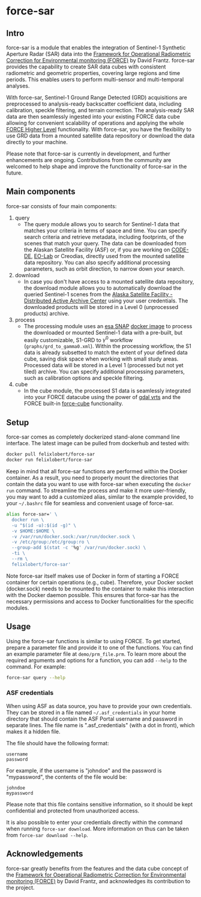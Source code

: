 # force-sar

## Intro

force-sar is a module that enables the integration of Sentinel-1 Synthetic Aperture Radar (SAR) data into the [Framework for Operational Radiometric Correction for Environmental monitoring (FORCE)](https://force-eo.readthedocs.io/en/latest/) by David Frantz. force-sar provides the capability to create SAR data cubes with consistent radiometric and geometric properties, covering large regions and time periods. This enables users to perform multi-sensor and multi-temporal analyses. 

With force-sar, Sentinel-1 Ground Range Detected (GRD) acquisitions are preprocessed to analysis-ready backscatter coefficient data, including calibration, speckle filtering, and terrain correction. The analysis-ready SAR data are then seamlessly ingested into your existing FORCE data cube allowing for convenient scalability of operations and applying the whole [FORCE Higher Level](https://force-eo.readthedocs.io/en/latest/components/higher-level/index.html) functionality. With force-sar, you have the flexibility to use GRD data from a mounted satellite data repository or download the data directly to your machine. 

Please note that force-sar is currently in development, and further enhancements are ongoing. Contributions from the community are welcomed to help shape and improve the functionality of force-sar in the future.

## Main components

force-sar consists of four main components:

1. query
    - The query module allows you to search for Sentinel-1 data that matches your criteria in terms of space and time. You can specify search criteria and retrieve metadata, including footprints, of the scenes that match your query. The data can be downloaded from the Alaskan Satellite Facility (ASF) or, if you are working on [CODE-DE](https://code-de.org/de/), [EO-Lab](https://eo-lab.org/de/) or Creodias, directly used from the mounted satellite data repository. You can also specify additional processing parameters, such as orbit direction, to narrow down your search.
2. download
    - In case you don't have access to a mounted satellite data repository, the download module allows you to automatically download the queried Sentinel-1 scenes from the [Alaska Satellite Facility - Distributed Active Archive Center](https://asf.alaska.edu/data-sets/sar-data-sets/sentinel-1/) using your user credentials. The downloaded products will be stored in a Level 0 (unprocessed products) archive.
3. process
    - The processing module uses an [esa SNAP](https://step.esa.int/main/download/snap-download/) [docker image](https://hub.docker.com/r/mundialis/esa-snap) to process the downloaded or mounted Sentinel-1 data with a pre-built, but easily customizable, S1-GRD to $\gamma^0$ workflow (`graphs/grd_to_gamma0.xml`). Within the processing workflow, the S1 data is already subsetted to match the extent of your defined data cube, saving disk space when working with small study areas. Processed data will be stored in a Level 1 (processed but not yet tiled) archive. You can specify additional processing parameters, such as calibration options and speckle filtering.
4. cube
    - In the cube module, the processed S1 data is seamlessly integrated into your FORCE datacube using the power of [gdal vrts](https://gdal.org/drivers/raster/vrt.html) and the FORCE built-in [force-cube](https://force-eo.readthedocs.io/en/latest/components/auxilliary/cube.html) functionality.

## Setup

force-sar comes as completely dockerized stand-alone command line interface. The latest image can be pulled from dockerhub and tested with:
```bash
docker pull felixlobert/force-sar
docker run felixlobert/force-sar
```
Keep in mind that all force-sar functions are performed within the Docker container. As a result, you need to properly mount the directories that contain the data you want to use with force-sar when executing the `docker run` command. To streamline the process and make it more user-friendly, you may want to add a customized alias, similar to the example provided, to your `~/.bashrc` file for seamless and convenient usage of force-sar.

```bash
alias force-sar=' \
  docker run \
  -u "$(id -u):$(id -g)" \
  -v $HOME:$HOME \
  -v /var/run/docker.sock:/var/run/docker.sock \
  -v /etc/group:/etc/group:ro \
  --group-add $(stat -c '%g' /var/run/docker.sock) \
  -ti \
  --rm \
  felixlobert/force-sar'
```
Note force-sar itself makes use of Docker in form of starting a FORCE container for certain operations (e.g., cube). Therefore, your Docker socket (docker.sock) needs to be mounted to the container to make this interaction with the Docker daemon possible. This ensures that force-sar has the necessary permissions and access to Docker functionalities for the specific modules.

## Usage

Using the force-sar functions is similar to using FORCE. To get started, prepare a parameter file and provide it to one of the functions. You can find an example parameter file at `demo/prm_file.prm`. To learn more about the required arguments and options for a function, you can add `--help` to the command. For example:
```bash
force-sar query --help
```

### ASF credentials

When using ASF as data source, you have to provide your own credentials. They can be stored in a file named `~/.asf_credentials` in your home directory that should contain the ASF Portal username and password in separate lines. The file name is ".asf_credentials" (with a dot in front), which makes it a hidden file.

The file should have the following format:
```
username
password
```
For example, if the username is "johndoe" and the password is "mypassword", the contents of the file would be:
```
johndoe
mypassword
```
Please note that this file contains sensitive information, so it should be kept confidential and protected from unauthorized access.

It is also possible to enter your credentials directly within the command when running `force-sar download`. More information on thus can be taken from `force-sar download --help`.

## Acknowledgements

force-sar greatly benefits from the features and the data cube concept of the [Framework for Operational Radiometric Correction for Environmental monitoring (FORCE)](https://force-eo.readthedocs.io/en/latest/) by David Frantz, and acknowledges its contribution to the project.